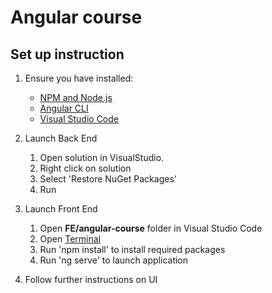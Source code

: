 # Angular course
## Set up instruction

1. Ensure you have installed:
   *  [NPM and Node.js](https://www.npmjs.com/get-npm)
   *  [Angular CLI](https://angular.io/cli)
   *  [Visual Studio Code](https://code.visualstudio.com/download)
   
2. Launch Back End
   1.  Open solution in VisualStudio.
   2.  Right click on solution
   3.  Select 'Restore NuGet Packages'
   4.  Run
   
3. Launch Front End
   1.  Open **FE/angular-course** folder in Visual Studio Code
   2.  Open [Terminal](https://code.visualstudio.com/docs/editor/integrated-terminal)
   3.  Run 'npm install' to install required packages
   4.  Run 'ng serve' to launch application
   
4. Follow further instructions on UI
   
